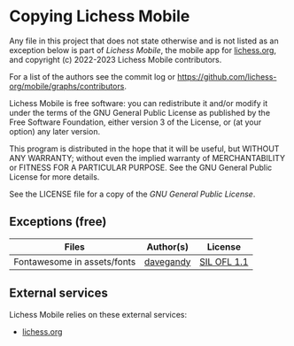 Copying Lichess Mobile
======================

Any file in this project that does not state otherwise and is not listed as an
exception below is part of *Lichess Mobile*, the mobile app for
[lichess.org](lichess.org/mobile), and copyright (c) 2022-2023 Lichess Mobile
contributors.

For a list of the authors see the commit log or
https://github.com/lichess-org/mobile/graphs/contributors.

Lichess Mobile is free software: you can redistribute it and/or modify
it under the terms of the GNU General Public License as published by
the Free Software Foundation, either version 3 of the License, or
(at your option) any later version.

This program is distributed in the hope that it will be useful,
but WITHOUT ANY WARRANTY; without even the implied warranty of
MERCHANTABILITY or FITNESS FOR A PARTICULAR PURPOSE. See the
GNU General Public License for more details.

See the LICENSE file for a copy of the *GNU General Public License*.

Exceptions (free)
-----------------

Files | Author(s) | License
--- | --- | ---
Fontawesome in assets/fonts | [davegandy](https://fontawesome.com) | [SIL OFL 1.1](https://opensource.org/licenses/OFL-1.1)

External services
-----------------

Lichess Mobile relies on these external services:

* [lichess.org](https://lichess.org)
